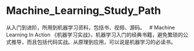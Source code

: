 # Machine_Learning_Study_Path
从入门到进阶，所用到机器学习资料，包括书、视频、源码。
 
# Machine Learning In Action
《机器学习实战》，机器学习入门的经典书籍，避免繁琐的公式推导，而且包括代码实战。从原理到应用，可以说是机器学习的必读书。

